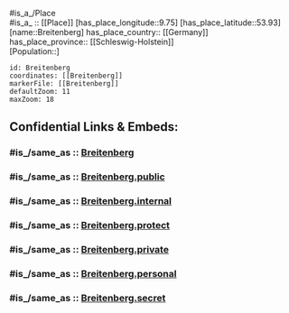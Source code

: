 ﻿---
confidential: public
isDeleted: false
location:
- 53.93
- 9.75
mapmarker: city
mapzoom:
- 7
- 12
SpocWebEntityId: 29330
tags:
- geo/City
type: City
---

#is_a_/Place  
#is_a_ :: [[Place]] 
[has_place_longitude::9.75] 
[has_place_latitude::53.93] 
[name::Breitenberg] 
has_place_country:: [[Germany]]  
has_place_province:: [[Schleswig-Holstein]]  
[Population::] 



```leaflet
id: Breitenberg
coordinates: [[Breitenberg]] 
markerFile: [[Breitenberg]] 
defaultZoom: 11 
maxZoom: 18
```


## Confidential Links & Embeds: 

### #is_/same_as :: [Breitenberg](/_Standards/Earth/Continent/Europe/Europe~Central/Germany/Germany~West/Schleswig-Holstein/counties~SH/Steinburg/cities~Steinburg/Breitenburg/boroughs~Breitenburg/Breitenberg.md) 

### #is_/same_as :: [Breitenberg.public](/_public/Earth/Continent/Europe/Europe~Central/Germany/Germany~West/Schleswig-Holstein/counties~SH/Steinburg/cities~Steinburg/Breitenburg/boroughs~Breitenburg/Breitenberg.public.md) 

### #is_/same_as :: [Breitenberg.internal](/_internal/Earth/Continent/Europe/Europe~Central/Germany/Germany~West/Schleswig-Holstein/counties~SH/Steinburg/cities~Steinburg/Breitenburg/boroughs~Breitenburg/Breitenberg.internal.md) 

### #is_/same_as :: [Breitenberg.protect](/_protect/Earth/Continent/Europe/Europe~Central/Germany/Germany~West/Schleswig-Holstein/counties~SH/Steinburg/cities~Steinburg/Breitenburg/boroughs~Breitenburg/Breitenberg.protect.md) 

### #is_/same_as :: [Breitenberg.private](/_private/Earth/Continent/Europe/Europe~Central/Germany/Germany~West/Schleswig-Holstein/counties~SH/Steinburg/cities~Steinburg/Breitenburg/boroughs~Breitenburg/Breitenberg.private.md) 

### #is_/same_as :: [Breitenberg.personal](/_personal/Earth/Continent/Europe/Europe~Central/Germany/Germany~West/Schleswig-Holstein/counties~SH/Steinburg/cities~Steinburg/Breitenburg/boroughs~Breitenburg/Breitenberg.personal.md) 

### #is_/same_as :: [Breitenberg.secret](/_secret/Earth/Continent/Europe/Europe~Central/Germany/Germany~West/Schleswig-Holstein/counties~SH/Steinburg/cities~Steinburg/Breitenburg/boroughs~Breitenburg/Breitenberg.secret.md)

